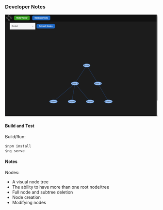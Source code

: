 ### Developer Notes
![Preview of Application](https://raw.githubusercontent.com/henry9836/node-tree-manager-fe/master/git-resource/preview.gif)

#### Build and Test
Build/Run:
```
$npm install
$ng serve
```

#### Notes
Nodes:
- A visual node tree 
- The ability to have more than one root node/tree
- Full node and subtree deletion
- Node creation
- Modifying nodes
